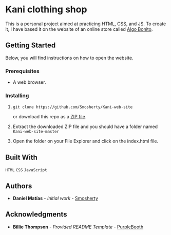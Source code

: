 # Kani clothing shop

This is a personal project aimed at practicing HTML, CSS, and JS. To create it, I have based it on the website of an online store called [Algo Bonito](https://algo-bonito.com/).

## Getting Started

Below, you will find instructions on how to open the website.

### Prerequisites

- A web browser.

### Installing

1. ```
   git clone https://github.com/Smosherty/Kani-web-site
   ```

   or download this repo as a [ZIP file](https://github.com/Smosherty/Kani-web-site/archive/master.zip).

2. Extract the downloaded ZIP file and you should have a folder named `Kani-web-site-master`

3. Open the folder on your File Explorer and click on the index.html file.

## Built With

`HTML` `CSS` `JavaScript`

## Authors

- **Daniel Matías** - _Initial work_ - [Smosherty](https://github.com/Smosherty)

## Acknowledgments

- **Billie Thompson** - _Provided README Template_ -
  [PurpleBooth](https://github.com/PurpleBooth)
